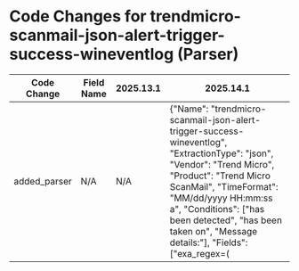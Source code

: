 # Code Changes for trendmicro-scanmail-json-alert-trigger-success-wineventlog (Parser)

| Code Change | Field Name | 2025.13.1 | 2025.14.1 |
|-------------|------------|-----------|------------|
| added_parser | N/A | N/A | {"Name": "trendmicro-scanmail-json-alert-trigger-success-wineventlog", "ExtractionType": "json", "Vendor": "Trend Micro", "Product": "Trend Micro ScanMail", "TimeFormat": "MM/dd/yyyy HH:mm:ss a", "Conditions": ["has been detected", "has been taken on", "Message details:"], "Fields": ["exa_regex=(|({alert_name}[^\"]+?))\s+has been detected,and\s+(|({result}.+?))\s+has been taken on\s+({time}\d+\/\d+\/\d+\s+\d+:\d+:\d+\s+(PM|AM|pm|am)).\\nMessage details:\\nServer:\s*(|({host}[\w.\-]+))\\nFound in:\s*(|({alert_type}.+?))\\nSender:\s*(|({malware_url}.+?));\\nRecipient:\s*(|({email_address}([A-Za-z0-9]+[!#$%&'+\/=?^_`~.\-])*[A-Za-z0-9]+@({email_domain}[^\]\s\"\\,;\|]+\.[^\]\s\"\\,;\|]+)));\\nSubject:\s*(|({additional_info}.+?))\s*\\nAttachment name:\s*(|({file_name}[^\"]+?))(\"|\s*$)", "exa_json_path=$.host.name,exa_field_name=src_host", "exa_json_path=$.level,exa_field_name=alert_severity"], "ParserVersion": "v1.0.0"} |